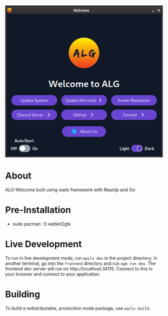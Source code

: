 ![ALG](frontend/src/assets/images/alg-welcome.png)

# About

ALG-Welcome built using wails framework with Reactjs and Go

# Pre-Installation

- sudo pacman -S webkit2gtk

# Live Development

To run in live development mode, run `wails dev` in the project directory. In another terminal, go into the `frontend`
directory and run `npm run dev`. The frontend dev server will run on http://localhost:34115. Connect to this in your
browser and connect to your application.

# Building

To build a redistributable, production mode package, use `wails build`.
